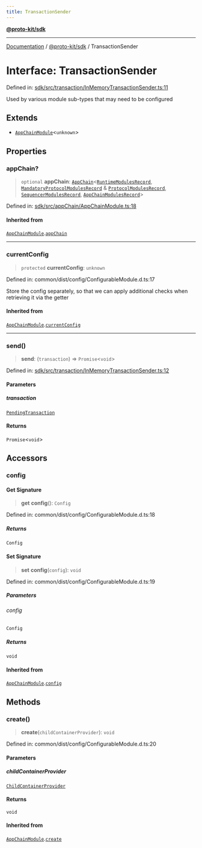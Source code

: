 ```yaml
---
title: TransactionSender
---
```


[**@proto-kit/sdk**](../README.md)

***

[Documentation](../../../README.md) / [@proto-kit/sdk](../README.md) / TransactionSender

# Interface: TransactionSender

Defined in: [sdk/src/transaction/InMemoryTransactionSender.ts:11](https://github.com/proto-kit/framework/blob/28efa802e3737fc3b77339148b307ef7246f3ef1/packages/sdk/src/transaction/InMemoryTransactionSender.ts#L11)

Used by various module sub-types that may need to be configured

## Extends

- [`AppChainModule`](../classes/AppChainModule.md)\<`unknown`\>

## Properties

### appChain?

> `optional` **appChain**: [`AppChain`](../classes/AppChain.md)\<[`RuntimeModulesRecord`](../../module/type-aliases/RuntimeModulesRecord.md), [`MandatoryProtocolModulesRecord`](../../protocol/type-aliases/MandatoryProtocolModulesRecord.md) & [`ProtocolModulesRecord`](../../protocol/type-aliases/ProtocolModulesRecord.md), [`SequencerModulesRecord`](../../sequencer/type-aliases/SequencerModulesRecord.md), [`AppChainModulesRecord`](../type-aliases/AppChainModulesRecord.md)\>

Defined in: [sdk/src/appChain/AppChainModule.ts:18](https://github.com/proto-kit/framework/blob/28efa802e3737fc3b77339148b307ef7246f3ef1/packages/sdk/src/appChain/AppChainModule.ts#L18)

#### Inherited from

[`AppChainModule`](../classes/AppChainModule.md).[`appChain`](../classes/AppChainModule.md#appchain)

***

### currentConfig

> `protected` **currentConfig**: `unknown`

Defined in: common/dist/config/ConfigurableModule.d.ts:17

Store the config separately, so that we can apply additional
checks when retrieving it via the getter

#### Inherited from

[`AppChainModule`](../classes/AppChainModule.md).[`currentConfig`](../classes/AppChainModule.md#currentconfig)

***

### send()

> **send**: (`transaction`) => `Promise`\<`void`\>

Defined in: [sdk/src/transaction/InMemoryTransactionSender.ts:12](https://github.com/proto-kit/framework/blob/28efa802e3737fc3b77339148b307ef7246f3ef1/packages/sdk/src/transaction/InMemoryTransactionSender.ts#L12)

#### Parameters

##### transaction

[`PendingTransaction`](../../sequencer/classes/PendingTransaction.md)

#### Returns

`Promise`\<`void`\>

## Accessors

### config

#### Get Signature

> **get** **config**(): `Config`

Defined in: common/dist/config/ConfigurableModule.d.ts:18

##### Returns

`Config`

#### Set Signature

> **set** **config**(`config`): `void`

Defined in: common/dist/config/ConfigurableModule.d.ts:19

##### Parameters

###### config

`Config`

##### Returns

`void`

#### Inherited from

[`AppChainModule`](../classes/AppChainModule.md).[`config`](../classes/AppChainModule.md#config)

## Methods

### create()

> **create**(`childContainerProvider`): `void`

Defined in: common/dist/config/ConfigurableModule.d.ts:20

#### Parameters

##### childContainerProvider

[`ChildContainerProvider`](../../common/interfaces/ChildContainerProvider.md)

#### Returns

`void`

#### Inherited from

[`AppChainModule`](../classes/AppChainModule.md).[`create`](../classes/AppChainModule.md#create)
